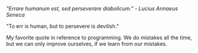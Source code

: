 _"Errare humanum est, sed perseverare diabolicum." - Lucius Annaeus Seneca_

"To err is human, but to persevere is devilish."

My favorite quote in reference to programming. We do mistakes all the time, but we can only improve ourselves, if we learn from our mistakes.
